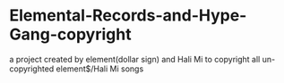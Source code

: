 # Elemental-Records-and-Hype-Gang-copyright
a project created by element(dollar sign) and Hali Mi to copyright all un-copyrighted element$/Hali Mi songs
